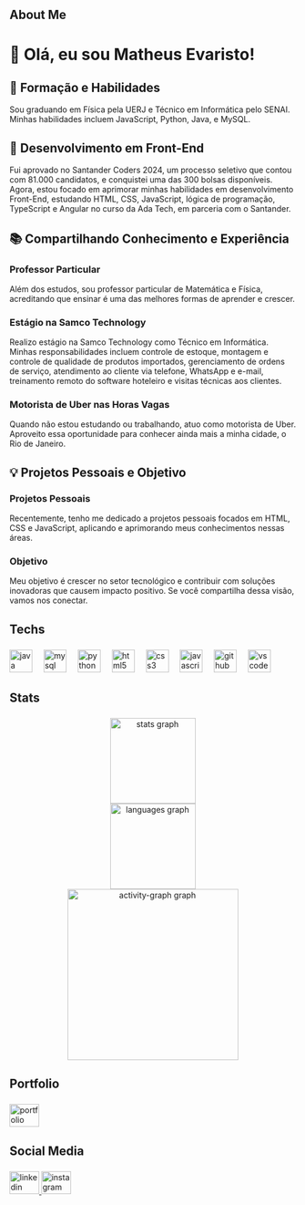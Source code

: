 
<p align="left"></p>

###

<h2 align="left">About Me</h2>

###

<p align="left"><h1>👋 Olá, eu sou Matheus Evaristo!</h1> <h2>🌟 Formação e Habilidades</h2> <p>Sou graduando em Física pela UERJ e Técnico em Informática pelo SENAI. Minhas habilidades incluem JavaScript, Python, Java, e MySQL.</p> <h2>🚀 Desenvolvimento em Front-End</h2> <p>Fui aprovado no Santander Coders 2024, um processo seletivo que contou com 81.000 candidatos, e conquistei uma das 300 bolsas disponíveis. Agora, estou focado em aprimorar minhas habilidades em desenvolvimento Front-End, estudando HTML, CSS, JavaScript, lógica de programação, TypeScript e Angular no curso da Ada Tech, em parceria com o Santander.</p> <h2>📚 Compartilhando Conhecimento e Experiência</h2> <h3>Professor Particular</h3> <p>Além dos estudos, sou professor particular de Matemática e Física, acreditando que ensinar é uma das melhores formas de aprender e crescer.</p> <h3>Estágio na Samco Technology</h3> <p>Realizo estágio na Samco Technology como Técnico em Informática. Minhas responsabilidades incluem controle de estoque, montagem e controle de qualidade de produtos importados, gerenciamento de ordens de serviço, atendimento ao cliente via telefone, WhatsApp e e-mail, treinamento remoto do software hoteleiro e visitas técnicas aos clientes.</p> <h3>Motorista de Uber nas Horas Vagas</h3> <p>Quando não estou estudando ou trabalhando, atuo como motorista de Uber. Aproveito essa oportunidade para conhecer ainda mais a minha cidade, o Rio de Janeiro.</p> <h2>💡 Projetos Pessoais e Objetivo</h2> <h3>Projetos Pessoais</h3> <p>Recentemente, tenho me dedicado a projetos pessoais focados em HTML, CSS e JavaScript, aplicando e aprimorando meus conhecimentos nessas áreas.</p> <h3>Objetivo</h3> <p>Meu objetivo é crescer no setor tecnológico e contribuir com soluções inovadoras que causem impacto positivo. Se você compartilha dessa visão, vamos nos conectar.</p>

###

<h2 align="left">Techs</h2>

###

<div align="left">
  <img src="https://skillicons.dev/icons?i=java" height="40" alt="java logo"  />
  <img width="12" />
  <img src="https://skillicons.dev/icons?i=mysql" height="40" alt="mysql logo"  />
  <img width="12" />
  <img src="https://skillicons.dev/icons?i=py" height="40" alt="python logo"  />
  <img width="12" />
  <img src="https://skillicons.dev/icons?i=html" height="40" alt="html5 logo"  />
  <img width="12" />
  <img src="https://skillicons.dev/icons?i=css" height="40" alt="css3 logo"  />
  <img width="12" />
  <img src="https://skillicons.dev/icons?i=js" height="40" alt="javascript logo"  />
  <img width="12" />
  <img src="https://skillicons.dev/icons?i=github" height="40" alt="github logo"  />
  <img width="12" />
  <img src="https://skillicons.dev/icons?i=vscode" height="40" alt="vscode logo"  />
</div>

###

<h2 align="left">Stats</h2>

###

<div align="center">
  <img src="https://github-readme-stats.vercel.app/api?username=Matheusevaristo-coder&hide_title=false&hide_rank=false&show_icons=true&include_all_commits=true&count_private=true&disable_animations=false&theme=gotham&locale=en&hide_border=false&order=1" height="150" alt="stats graph" /> <br>
  <img src="https://github-readme-stats.vercel.app/api/top-langs?username=Matheusevaristo-coder&locale=en&hide_title=false&layout=compact&card_width=320&langs_count=5&theme=gotham&hide_border=false&order=2" height="150" alt="languages graph" /> <br>
  <img src="https://github-readme-activity-graph.vercel.app/graph?username=Matheusevaristo-coder&radius=16&theme=gotham&area=true&order=5" height="300" alt="activity-graph graph"  />
</div>

###

<h2 align="left">Portfolio</h2>

###

<div align="left">
  <a href="https://portfolio-matheusevaristo.vercel.app/" target="_blank">
    <img src="https://raw.githubusercontent.com/maurodesouza/profile-readme-generator/master/src/assets/icons/social/web/default.svg" width="52" height="40" alt="portfolio logo" />
  </a>
</div>

###

<h2 align="left">Social Media</h2>

###

<div align="left">
  <a href="https://www.linkedin.com/in/matheus-evaristo-169845226/" target="_blank">
    <img src="https://raw.githubusercontent.com/maurodesouza/profile-readme-generator/master/src/assets/icons/social/linkedin/default.svg" width="52" height="40" alt="linkedin logo"  />
  </a>
  <a href="https://www.instagram.com/insta_graphix_/" target="_blank">
    <img src="https://raw.githubusercontent.com/maurodesouza/profile-readme-generator/master/src/assets/icons/social/instagram/default.svg" width="52" height="40" alt="instagram logo"  />
  </a>
</div>

###
